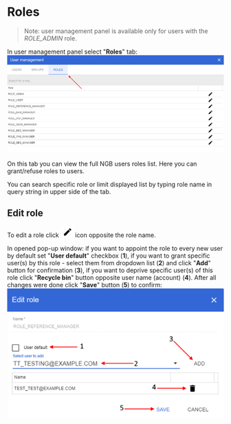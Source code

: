 # Roles
> Note: user management panel is available only for users with the *ROLE_ADMIN* role.

In user management panel select "**Roles**" tab:
![NGB User Management](images/roles-1.png)

On this tab you can view the full NGB users roles list. Here you can grant/refuse roles to users.

You can search specific role or limit displayed list by typing role name in query string in upper side of the tab.

## Edit role
To edit a role click ![NGB User Management](images/users-4.png) icon opposite the role name.

In opened pop-up window: if you want to appoint the role to every new user by default set "**User default**" checkbox (**1**), if you want to grant specific user(s) by this role - select them from dropdown list (**2**) and click "**Add**" button for confirmation (**3**), if you want to deprive specific user(s) of this role click "**Recycle bin**" button opposite user name (account) (**4**). After all changes were done click "**Save**" button (**5**) to confirm:
![NGB User Management](images/roles-2.png)